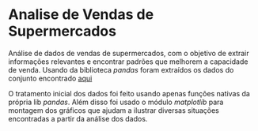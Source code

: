 # Analise de Vendas de Supermercados

Análise de dados de vendas de supermercados, com o objetivo de extrair informações relevantes e encontrar padrões que melhorem a capacidade de venda.
Usando da biblioteca *pandas* foram extraídos os dados do conjunto encontrado [aqui](https://www.kaggle.com/aungpyaeap/supermarket-sales)

O tratamento inicial dos dados foi feito usando apenas funções nativas da própria lib *pandas*. Além disso foi usado o módulo *matplotlib* para montagem dos gráficos
que ajudam a ilustrar diversas situações encontradas a partir da análise dos dados.
